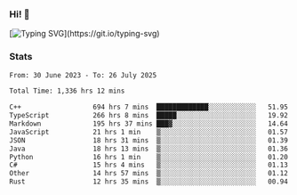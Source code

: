 ### Hi!  👋

[![Typing SVG](https://readme-typing-svg.herokuapp.com?font=Fira+Code&pause=1000&width=435&lines=Hello!+I'm+Texiwustion.)](https://git.io/typing-svg)

### Stats

<!--START_SECTION:waka-->

```txt
From: 30 June 2023 - To: 26 July 2025

Total Time: 1,336 hrs 12 mins

C++                  694 hrs 7 mins  █████████████░░░░░░░░░░░░   51.95 %
TypeScript           266 hrs 8 mins  █████░░░░░░░░░░░░░░░░░░░░   19.92 %
Markdown             195 hrs 37 mins ███▓░░░░░░░░░░░░░░░░░░░░░   14.64 %
JavaScript           21 hrs 1 min    ▒░░░░░░░░░░░░░░░░░░░░░░░░   01.57 %
JSON                 18 hrs 31 mins  ▒░░░░░░░░░░░░░░░░░░░░░░░░   01.39 %
Java                 18 hrs 13 mins  ▒░░░░░░░░░░░░░░░░░░░░░░░░   01.36 %
Python               16 hrs 1 min    ▒░░░░░░░░░░░░░░░░░░░░░░░░   01.20 %
C#                   15 hrs 4 mins   ▒░░░░░░░░░░░░░░░░░░░░░░░░   01.13 %
Other                14 hrs 57 mins  ▒░░░░░░░░░░░░░░░░░░░░░░░░   01.12 %
Rust                 12 hrs 35 mins  ▒░░░░░░░░░░░░░░░░░░░░░░░░   00.94 %
```

<!--END_SECTION:waka-->
